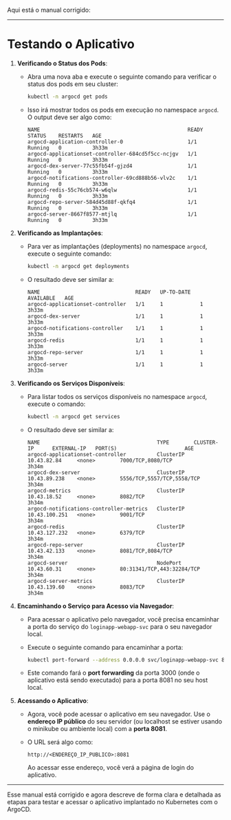 Aqui está o manual corrigido:

---

# Testando o Aplicativo

1. **Verificando o Status dos Pods**:
   - Abra uma nova aba e execute o seguinte comando para verificar o status dos pods em seu cluster:

     ```bash
     kubectl -n argocd get pods
     ```

   - Isso irá mostrar todos os pods em execução no namespace `argocd`. O output deve ser algo como:

     ```
     NAME                                                READY   STATUS    RESTARTS   AGE
     argocd-application-controller-0                     1/1     Running   0          3h33m
     argocd-applicationset-controller-684cd5f5cc-ncjgv   1/1     Running   0          3h33m
     argocd-dex-server-77c55fb54f-gjzd4                  1/1     Running   0          3h33m
     argocd-notifications-controller-69cd888b56-vlv2c    1/1     Running   0          3h33m
     argocd-redis-55c76cb574-w6qlw                       1/1     Running   0          3h33m
     argocd-repo-server-584d45d88f-qkfq4                 1/1     Running   0          3h33m
     argocd-server-8667f8577-mtjlq                       1/1     Running   0          3h33m
     ```

2. **Verificando as Implantações**:
   - Para ver as implantações (deployments) no namespace `argocd`, execute o seguinte comando:

     ```bash
     kubectl -n argocd get deployments
     ```

   - O resultado deve ser similar a:

     ```
     NAME                               READY   UP-TO-DATE   AVAILABLE   AGE
     argocd-applicationset-controller   1/1     1            1           3h33m
     argocd-dex-server                  1/1     1            1           3h33m
     argocd-notifications-controller    1/1     1            1           3h33m
     argocd-redis                       1/1     1            1           3h33m
     argocd-repo-server                 1/1     1            1           3h33m
     argocd-server                      1/1     1            1           3h33m
     ```

3. **Verificando os Serviços Disponíveis**:
   - Para listar todos os serviços disponíveis no namespace `argocd`, execute o comando:

     ```bash
     kubectl -n argocd get services
     ```

   - O resultado deve ser similar a:

     ```
     NAME                                      TYPE        CLUSTER-IP      EXTERNAL-IP   PORT(S)                      AGE
     argocd-applicationset-controller          ClusterIP   10.43.82.84     <none>        7000/TCP,8080/TCP            3h34m
     argocd-dex-server                         ClusterIP   10.43.89.238    <none>        5556/TCP,5557/TCP,5558/TCP   3h34m
     argocd-metrics                            ClusterIP   10.43.18.52     <none>        8082/TCP                     3h34m
     argocd-notifications-controller-metrics   ClusterIP   10.43.100.251   <none>        9001/TCP                     3h34m
     argocd-redis                              ClusterIP   10.43.127.232   <none>        6379/TCP                     3h34m
     argocd-repo-server                        ClusterIP   10.43.42.133    <none>        8081/TCP,8084/TCP            3h34m
     argocd-server                             NodePort    10.43.60.31     <none>        80:31341/TCP,443:32284/TCP   3h34m
     argocd-server-metrics                     ClusterIP   10.43.139.60    <none>        8083/TCP                     3h34m
     ```

4. **Encaminhando o Serviço para Acesso via Navegador**:
   - Para acessar o aplicativo pelo navegador, você precisa encaminhar a porta do serviço do `loginapp-webapp-svc` para o seu navegador local.
   - Execute o seguinte comando para encaminhar a porta:

     ```bash
     kubectl port-forward --address 0.0.0.0 svc/loginapp-webapp-svc 8081:3000
     ```

   - Este comando fará o **port forwarding** da porta 3000 (onde o aplicativo está sendo executado) para a porta 8081 no seu host local.

5. **Acessando o Aplicativo**:
   - Agora, você pode acessar o aplicativo em seu navegador. Use o **endereço IP público** do seu servidor (ou localhost se estiver usando o minikube ou ambiente local) com a **porta 8081**.
   
   - O URL será algo como:
     ```
     http://<ENDEREÇO_IP_PUBLICO>:8081
     ```
     Ao acessar esse endereço, você verá a página de login do aplicativo.

---

Esse manual está corrigido e agora descreve de forma clara e detalhada as etapas para testar e acessar o aplicativo implantado no Kubernetes com o ArgoCD.